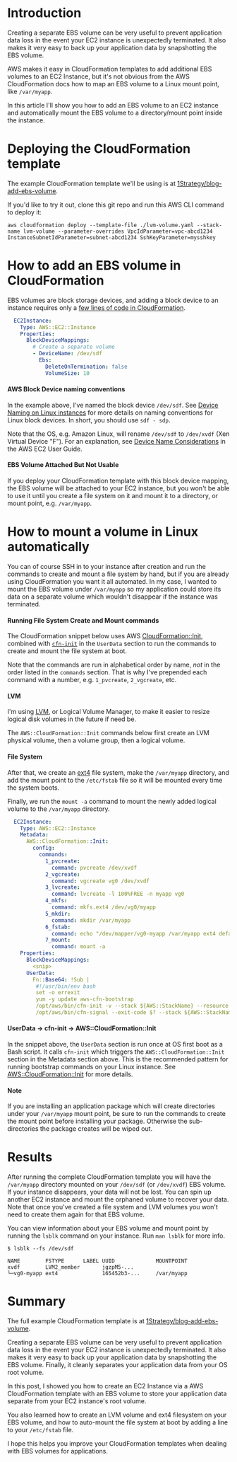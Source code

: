 
# Introduction

Creating a separate EBS volume can be very useful to prevent application data loss in the event your EC2 instance is unexpectedly terminated. It also makes it very easy to back up your application data by snapshotting the EBS volume.

AWS makes it easy in CloudFormation templates to add additional EBS volumes to an EC2 Instance,
but it's not obvious from the AWS CloudFormation docs how to map an EBS volume
to a Linux mount point, like `/var/myapp`.

In this article I'll show you how to add an EBS volume to an EC2 instance and
automatically mount the EBS volume to a directory/mount point inside the instance.

# Deploying the CloudFormation template

The example CloudFormation template we'll be using is at
[1Strategy/blog-add-ebs-volume](https://github.com/1Strategy/blog-add-ebs-volume).

If you'd like to try it out, clone this git repo and run this AWS CLI command to deploy it:

```
aws cloudformation deploy --template-file ./lvm-volume.yaml --stack-name lvm-volume --parameter-overrides VpcIdParameter=vpc-abcd1234 InstanceSubnetIdParameter=subnet-abcd1234 SshKeyParameter=mysshkey
```

# How to add an EBS volume in CloudFormation

EBS volumes are block storage devices, and adding a block device to an instance requires
only a [few lines of code in CloudFormation](http://docs.aws.amazon.com/AWSCloudFormation/latest/UserGuide/aws-properties-ec2-blockdev-mapping.html).


```YAML
  EC2Instance:
    Type: AWS::EC2::Instance
    Properties:
      BlockDeviceMappings:
        # Create a separate volume
        - DeviceName: /dev/sdf
          Ebs:
            DeleteOnTermination: false
            VolumeSize: 10
```

#### AWS Block Device naming conventions

In the example above, I've named the block device `/dev/sdf`. See [Device Naming on Linux instances](http://docs.aws.amazon.com/AWSEC2/latest/UserGuide/device_naming.html) for more details on
naming conventions for Linux block devices. In short, you should use `sdf - sdp`.

Note that the OS, e.g. Amazon Linux, will rename `/dev/sdf` to `/dev/xvdf` (Xen Virtual Device "F"). For an explanation, see [Device Name Considerations](http://docs.aws.amazon.com/AWSEC2/latest/UserGuide/device_naming.html#device-name-limits) in the AWS EC2 User Guide.

#### EBS Volume Attached But Not Usable

If you deploy your CloudFormation template with this block device mapping, the EBS
volume will be attached to your EC2 instance, but you won't be able to use it until
you create a file system on it and mount it to a directory, or mount point, e.g.
`/var/myapp`.


# How to mount a volume in Linux automatically

You can of course SSH in to your instance after creation and run the commands to
create and mount a file system by hand, but if you are already using CloudFormation
you want it all automated. In my case, I wanted to mount the EBS volume under
`/var/myapp` so my application could store its data on a separate volume which
wouldn't disappear if the instance was terminated.


#### Running File System Create and Mount commands

The CloudFormation snippet below uses AWS [CloudFormation::Init](http://docs.aws.amazon.com/AWSCloudFormation/latest/UserGuide/aws-resource-init.html), combined with
[`cfn-init`](http://docs.aws.amazon.com/AWSCloudFormation/latest/UserGuide/cfn-init.html) in the `UserData`
section to run the commands to create and mount the file system at boot.

Note that the commands are run in alphabetical order by name, *not* in the order listed in
the `commands` section. That is why I've prepended each command with a number,
e.g. `1_pvcreate`, `2_vgcreate`, etc.

#### LVM
I'm using [LVM](https://wiki.archlinux.org/index.php/LVM), or Logical Volume Manager,
to make it easier to resize logical disk volumes in the future if need be.

The `AWS::CloudFormation::Init` commands below first create an LVM physical volume, then a volume group, then a
logical volume.

#### File System
After that, we create an [ext4](https://en.wikipedia.org/wiki/Ext4)
file system, make the `/var/myapp` directory, and add the mount point to the
`/etc/fstab` file so it will be mounted every time the system boots.

Finally, we run the `mount -a` command to mount the newly added logical volume
to the `/var/myapp` directory.

```YAML
  EC2Instance:
    Type: AWS::EC2::Instance
    Metadata:
      AWS::CloudFormation::Init:
        config:
          commands:
            1_pvcreate:
              command: pvcreate /dev/xvdf
            2_vgcreate:
              command: vgcreate vg0 /dev/xvdf
            3_lvcreate:
              command: lvcreate -l 100%FREE -n myapp vg0
            4_mkfs:
              command: mkfs.ext4 /dev/vg0/myapp
            5_mkdir:
              command: mkdir /var/myapp
            6_fstab:
              command: echo "/dev/mapper/vg0-myapp /var/myapp ext4 defaults 0 2" >> /etc/fstab
            7_mount:
              command: mount -a
    Properties:
      BlockDeviceMappings:
        <snip>
      UserData:
        Fn::Base64: !Sub |
         #!/usr/bin/env bash
         set -o errexit
         yum -y update aws-cfn-bootstrap
         /opt/aws/bin/cfn-init -v --stack ${AWS::StackName} --resource EC2Instance --region ${AWS::Region}
         /opt/aws/bin/cfn-signal --exit-code $? --stack ${AWS::StackName} --resource EC2Instance --region ${AWS::Region}

```

#### UserData -> cfn-init -> AWS::CloudFormation::Init

In the snippet above, the `UserData` section is run once at OS first boot as a Bash script.
It calls `cfn-init` which triggers the `AWS::CloudFormation::Init` section in the
Metadata section above. This is the recommended pattern for running bootstrap commands on
your Linux instance. See [AWS::CloudFormation::Init](http://docs.aws.amazon.com/AWSCloudFormation/latest/UserGuide/aws-resource-init.html)
for more details.

#### Note
If you are installing an application package which will create directories under
your `/var/myapp` mount point, be sure to run the commands to create the mount
point before installing your package. Otherwise the sub-directories the package
creates will be wiped out.

# Results

After running the complete CloudFormation template you will have the `/var/myapp`
directory mounted on your `/dev/sdf` (or `/dev/xvdf`) EBS volume. If your instance
disappears, your data will not be lost. You can spin up another EC2 instance and
mount the orphaned volume to recover your data. Note that once you've created
a file system and LVM volumes you won't need to create them again for that EBS
volume.

You can view information about your EBS volume and mount point by running the
`lsblk` command on your instance. Run `man lsblk` for more info.

```
$ lsblk --fs /dev/sdf

NAME        FSTYPE      LABEL UUID             MOUNTPOINT
xvdf        LVM2_member       jgzpM5-...
└─vg0-myapp ext4              165452b3-...     /var/myapp
```

# Summary

The full example CloudFormation template is at
[1Strategy/blog-add-ebs-volume](https://github.com/1Strategy/blog-add-ebs-volume).

Creating a separate EBS volume can be very useful to prevent application data loss
in the event your EC2 instance is unexpectedly terminated. It also makes it very
easy to back up your application data by snapshotting the EBS volume. Finally,
it cleanly separates your application data from your OS root volume.

In this post, I showed you how to create an EC2 Instance via a AWS CloudFormation
template with an EBS volume to store your application data separate from your EC2
instance's root volume.

You also learned how to create an LVM volume and ext4 filesystem on your EBS volume,
and how to auto-mount the file system at boot by adding a line to your `/etc/fstab`
file.

I hope this helps you improve your CloudFormation templates when dealing with EBS volumes for applications.
